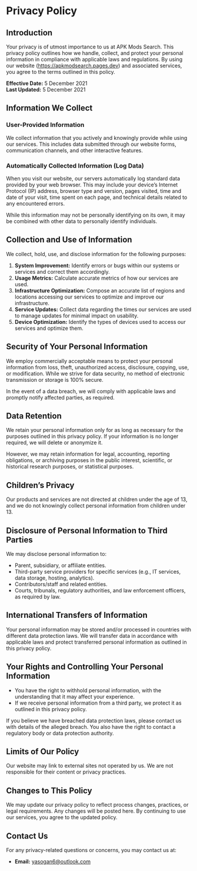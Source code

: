 # Privacy Policy

## Introduction

Your privacy is of utmost importance to us at APK Mods Search. This privacy policy outlines how we handle, collect, and protect your personal information in compliance with applicable laws and regulations. By using our website (https://apkmodsearch.pages.dev) and associated services, you agree to the terms outlined in this policy.

**Effective Date:** 5 December 2021  
**Last Updated:** 5 December 2021

## Information We Collect

### User-Provided Information

We collect information that you actively and knowingly provide while using our services. This includes data submitted through our website forms, communication channels, and other interactive features.

### Automatically Collected Information (Log Data)

When you visit our website, our servers automatically log standard data provided by your web browser. This may include your device’s Internet Protocol (IP) address, browser type and version, pages visited, time and date of your visit, time spent on each page, and technical details related to any encountered errors.

While this information may not be personally identifying on its own, it may be combined with other data to personally identify individuals.

## Collection and Use of Information

We collect, hold, use, and disclose information for the following purposes:

1. **System Improvement:** Identify errors or bugs within our systems or services and correct them accordingly.
2. **Usage Metrics:** Calculate accurate metrics of how our services are used.
3. **Infrastructure Optimization:** Compose an accurate list of regions and locations accessing our services to optimize and improve our infrastructure.
4. **Service Updates:** Collect data regarding the times our services are used to manage updates for minimal impact on usability.
5. **Device Optimization:** Identify the types of devices used to access our services and optimize them.

## Security of Your Personal Information

We employ commercially acceptable means to protect your personal information from loss, theft, unauthorized access, disclosure, copying, use, or modification. While we strive for data security, no method of electronic transmission or storage is 100% secure.

In the event of a data breach, we will comply with applicable laws and promptly notify affected parties, as required.

## Data Retention

We retain your personal information only for as long as necessary for the purposes outlined in this privacy policy. If your information is no longer required, we will delete or anonymize it.

However, we may retain information for legal, accounting, reporting obligations, or archiving purposes in the public interest, scientific, or historical research purposes, or statistical purposes.

## Children’s Privacy

Our products and services are not directed at children under the age of 13, and we do not knowingly collect personal information from children under 13.

## Disclosure of Personal Information to Third Parties

We may disclose personal information to:

- Parent, subsidiary, or affiliate entities.
- Third-party service providers for specific services (e.g., IT services, data storage, hosting, analytics).
- Contributors/staff and related entities.
- Courts, tribunals, regulatory authorities, and law enforcement officers, as required by law.

## International Transfers of Information

Your personal information may be stored and/or processed in countries with different data protection laws. We will transfer data in accordance with applicable laws and protect transferred personal information as outlined in this privacy policy.

## Your Rights and Controlling Your Personal Information

- You have the right to withhold personal information, with the understanding that it may affect your experience.
- If we receive personal information from a third party, we protect it as outlined in this privacy policy.

If you believe we have breached data protection laws, please contact us with details of the alleged breach. You also have the right to contact a regulatory body or data protection authority.

## Limits of Our Policy

Our website may link to external sites not operated by us. We are not responsible for their content or privacy practices.

## Changes to This Policy

We may update our privacy policy to reflect process changes, practices, or legal requirements. Any changes will be posted here. By continuing to use our services, you agree to the updated policy.

## Contact Us

For any privacy-related questions or concerns, you may contact us at:

- **Email:** yasogan6@outlook.com
